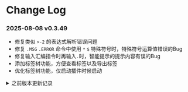 # Change Log

### 2025-08-08 v0.3.49

-   修复类似 `>-2` 的表达式解析错误问题
-   修复 `.MSG` `.ERROR` 命令中使用 `*` `$` 特殊符号时，特殊符号运算值错误的Bug
-   修复输入汇编指令时再输入`.`时，智能提示的提示内容有误的Bug
-   添加标签树功能，方便查看标签以及导出标签
-   优化标签树功能，仅启动插件时候启动

<details>
<summary>之前版本更新记录</summary>

### 2025-03-26 v0.3.45

-   修复查询变量未知可能造成的错误
-   修复若修改单个文件，所有报错信息被移除的 Bug

### 2025-03-02 v0.3.43

-   修复编辑结果越界报错行指向错误问题
-   修复鼠标移动到临时变量和数字上不显示值的问题
-   修复当命令为小写的时候高亮不显示的问题
-   修复数据未知时候长度错误的 Bug

### 2025-01-13 v0.3.42

-   修复编译错误之后可能还会生成文件的 Bug
-   修复路径合并的 Bug

### 2024-12-27 v0.3.41

-   优化汇编指令的智能提示
-   修复标签的错误提示只有一个的问题
-   修复编译之后再编辑错误信息位置不正确的 Bug
-   修复**SPC700**的`MOV`指令编译错误问题

### 2024-12-12 v0.3.37

-   添加 `Step Out` `Step Over` 两个请求
-   修复编译过后无法移动到标签上查看编译结果
-   修复字符串内无法使用 Unicode 功能，详情请查看说明文档
-   修复 `.DBG .DWG .DLG` 命令无法解析的 Bug
-   修复关于 **DataGroup** 无智能提示的 Bug
-   修复一行多个错误的时候，只显示一个错误的 Bug
-   修复编译过后，重命名和查找引用出现错误的 Bug
-   废弃重新载入 Rom 功能，将该功能修改成热重载

### 2024-11-20 v0.3.32

-   添加以及修复 Debug 部分功能
-   ~~Debug 添加重新载入 Rom 功能~~
-   给 Debug 添加连接后初始化信息
-   修复 `65c816` 的`BRA`和`BRL`指令。
-   修复 `SPC700` 的`DEC A`指令以及相关固定寻址标识错误的 Bug。
-   修复 Debug 配置文件的 launch.json 相关提示
-   修复智能提示部分 Bug
-   修复重命名、查找所有引用出错的 Bug

### 2024-10-10 v0.3.23

-   添加编译指令编译后点击直接显示结果
-   修复 Debug 查找行号错误的 Bug
-   修复不能更换编译平台的 Bug

### 2024-09-06 v0.3.21

-   修复自定义函数内参数第一次编译未知可能出现的 Bug
-   修复自定义函数后续表达式高亮问题
-   修复自定义函数中的标签定义域问题

### 2024-08-12 v0.3.19

-   优化内核的表达式解析与计算
-   编译结果分包，支持 `node` 独立编译
-   修复命令前有标签则编译错误的 Bug
-   修复标签重命名可能出错的 Bug
-   修复智能提示输入 "." 没有提示的 Bug

### 2024-07-29 v0.3.11

-   遗漏了 `.IFDEF` `.IFNDEF` 命令，现补上
-   修复 `.INCBIN` `.INCLUDE` 错误
-   修复即使有错误继续编译导致的编译卡死问题
-   内核重写部分代码，使分析器和编译器分离
-   修复编译有误重复编译卡死 Bug 或无输出
-   取消 Tab 长度为 8 的设定

### 2024-07-22 v0.3.6

-   重写内核
-   修复关于命令的智能提示
-   修复汇编指令的智能提示
-   修复逗号分隔可能出现的错误
-   修复自定义函数查找引用错误
-   修复重命名标签如果标签名称重复依然可以重命名的错误

### 2024-05-07 v0.2.67

-   修复若 `.IF` 命令内包含 `.INCLUDE` 命令编译出错的 Bug
-   修复 `.INCLUDE` `.INCBIN` 命令无法导航到文件的 Bug
-   修复 `<=` 运算符报错

### 2024-03-11 v0.2.64

-   修复出现警告信息后重新编译不消失问题
-   优化将所有编译行前的标签作为新一行编译（优化编译逻辑）

### 2024-03-06 v0.2.63

-   修复定义的变量不在同一个文件内可能报错
-   修复自定义函数内标签解析错误
-   修复将读取文件路径统一为小写，避免 vscode 的 Uri 读取路径问题
-   允许 `.MACRO` 内变量使用变量，这里所有定义的变量将为全局变量，例如

```
    .MACRO Test
saveAddress = *
    .ENDM
```

### 2023-12-27 v0.2.59

-   新增编译后点击行查看编辑结果的功能
-   重构关于标签的存储方式，避免标签极低概率的重复存储
-   优化智能提示的图标显示
-   添加 `65c816` 部分缺漏的指令
-   修复 `JSR` `JSL` 指令的错误
-   修复编辑完成后立即编译报错的 Bug
-   修复标签可能不高亮的问题

### 2023-12-20 v0.2.51

-   新增 `!` `~` 两种运算符
-   新增可以对变量进行多行注释，在显示提示的时候能够显示多行，例如：

```
    ; 这里是注释1
    ; 这里是注释2
    ; 这里是注释3
    .DEF label, expression    ;在这里，label会显示其上面以及本注释
```

-   优化智能提示，汇编指令寻址模式，自定义函数的插入文本
-   优化鼠标暂停变量上的提示显示方式
-   修复重命名 `.ENUM` 命令内的变量失效的问题

### 2023-12-14 v0.2.48

-   修复 `.MACRO` 命令参数使用字符串时无法编译内联的 `.DB` 等命令
-   修复 `.HEX` 命令参数不应出现智能提示的 Bug
-   修复自定义函数的参数校验问题
-   修复自定义函数的参数不能使用字符串，这里增强了 `.DB` `.DW` `.DL` 的用法
-   修复查找自定义函数的引用时查找出所有函数
-   修复自定义函数重命名错误

### 2023-12-06 v0.2.44

-   解除 `.BASE` `.ORG` 不能在 `.Macro` 内使用的限制
-   修复重命名不重命名关于数据组的 Bug
-   修复定义标签不能为临时标签
-   新增命令 `.ENUM` `.ENDE`，具体信息请参考文档说明
-   新增鼠标停留在编译器命令的时候显示命令使用提示
-   ~~移除 `config` 配置下的 `patchFile`~~，这个可以使用 `.INCBIN` 灵活代替，例如：

```
    ; In entry file
    .ORG $0
    .BASE $0
    .INCBIN "file.bin"

    ; Your code
```

### 2023-11-27 v0.2.38

-   修复查找定义不能寻找临时变量的问题
-   修复自定义函数标签编译错误
-   修复自定义函数解析错误
-   修复自定义函数后智能提示不出现的问题
-   优化智能提示不出现自定义函数的问题
-   新增查找引用功能
-   新增修改变量名称功能

### 2023-11-18 v0.2.35

-   优化在输入寻址方式时会弹出不必要的智能提示
-   优化当输入只有隐含寻址的汇编指令时，加入回车

### 2023-11-15 v0.2.33

-   修复选项 `patchFile` 失效的问题
-   添加若标签末尾为 `:`，则自动忽略
-   将中文的 `README` 作为默认

### 2023-06-05 v0.2.28

-   修复当寻址表达式为空时不报错的 Bug
-   修复运算符 `&` `|` 的错误

### 2023-05-22 v0.2.26

-   添加 `$` 为独立的时候作为获取当前 `.BASE` 命令地址，例如：`.temp = $` 即获取当前文件 `.BASE` 地址
-   修复编译时粘贴到剪贴板的范围不正确 Bug
-   修复一些运算符的 Bug
-   修复 `.IF` `.IFDEF` `.IFNDEF` 命令有多个时会编译失败的 Bug

### 2023-05-17 v0.2.23

-   修复计算结果为负数的时候卡死
-   修复入口文件不存在则编译卡死的 Bug
-   修复数据组智能提示出现的错误
-   修复子标签的父标签为已定义后出现重复定义标签的错误

### 2023-05-09 v0.2.16

-   修复智能提示中提示项目不显示注释的 Bug
-   修复未有标签的文件智能提示不显示的 Bug
-   修复当表达式中包含 `*` 时编译器卡死的问题
-   丰富智能提示的注释内容

### 2023-04-21 v0.2.12

-   修复 `.IFDEF` `.IFNDEF` 指令分析错误
-   修复汇编指令小写时智能提示不显示的 Bug
-   删除文件图标

### 2023-04-09 v0.2.10

-   更新指令，添加例如 `65c816` 内 `LDA.1 #1234` 锁定寻址长度为 1 的功能
-   修复无法查找到标签定义等所在位置的 Bug

### 2023-03-19 v0.2.9

-   将 `project-settings.json` 配置文件移除出 `.vscode` 文件夹内，解耦与 VSCode 的关联
-   修复查找定义的标签选中问题
-   修复临时标签无法编译的问题
-   修复 `.HEX` 命令内使用 `Tab` 报错的 Bug
-   修复无起始地址时无法编译的 Bug
-   统一内核的文件路径逻辑
-   优化内核

### 2023-03-15 v0.2.4

-   修复 `.DB` `.DW` `.DL` 后无法智能提示标签的问题
-   修复 `.DB` `.DW` `.DL` 命令编译报错问题

### 2023-03-13 v0.2.2

-   **破坏性更新，所有编译器命令格式都修改为 `Command arg1, arg2...` 具体请参考 README**
-   重新编写内核
-   添加 **z80-gb** 汇编
-   取消配置 `argumentOutOfRangeError`，添加 `outOfRangeWarning`
-   更新平台名称

### 2023-03-05 v0.1.20

-   修复命令 `.IF` 指令表达式无法计算的 Bug

### 2022-11-01 v0.1.19

-   修复查找不到 `.DEF` 标签的 Bug

### 2022-10-04 v0.1.18

-   修复项目内错误文件关闭依然显示错误的 Bug

### 2022-09-09 v0.1.17

-   修复 **65c816** 下的绝对变址间接寻址的寻址问题
-   修复编译可能造成的标签地址错误
-   修复编译寻址可能造成的错误
-   ~~添加越界错误提示选项 `argumentOutOfRangeError`~~

### 2022-09-04 v0.1.11

-   修复 **65c816** 下的寻址错误
-   修复命令的正则表达式分析错误
-   添加 **65c816** 的`JML`指令

### 2022-08-17 v0.1.10

-   修复包括 `.END` 的命令区间判断错误的 Bug

### 2022-07-12 v0.1.9

-   更正 `.DB` `.Dw` `.DL` 算法，不再报越界错误

### 2022-06-14 v0.1.7

-   修复原 **65c816** 平台无法使用的 Bug
-   修复标签重复不报错的 Bug
-   修复编译时标签编译错误的 Bug
-   更新 **6502** **65c816** 相关标签的确定寻址长度写法

### 2022-06-11 v0.1.4

-   调整为先解析编译器命令后解析汇编指令
-   修复高亮错误
-   修复文件筛选器的错误
-   添加文件监视

### 2022-06-09 v0.1.2

-   大更新，重写架构，标签、定义、变量颜色进行区分（可能还有错误）
-   修复注释出现智能提示的 Bug
-   修复括号不显示错误的 Bug

### 2022-05-20 v0.0.13

-   修复配置文件包含以及排除文件的读取错误

### 2022-05-13 v0.0.12

-   添加路径的智能提示
-   修复汇编文件内引用本文件所造成的循环引用错误

### 2022-05-12 v0.0.11

-   修复智能提示显示错误的 Bug
-   默认 Tab 长度为 8

### 2022-05-02 v0.0.10

-   修复表达式赋值可能有误

### 2022-04-28 v0.0.8

-   修复临时无名标签编辑时不清除的 Bug
-   修复本地标签调用会显示全局标签的 Bug

### 2022-04-27 v0.0.7

-   修复 6502 条件跳转错误

### 2022-04-15 v0.0.6

-   全新版本
-   增加 **65c816** 汇编
-   修复注释汇编指令的高亮错误
-   修复条件跳转的编译错误

</details>
